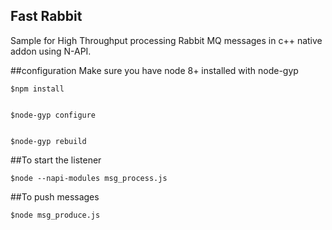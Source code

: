 ## Fast Rabbit

Sample for High Throughput processing Rabbit MQ messages in c++ native addon using N-API.



##configuration
Make sure you have node 8+ installed with node-gyp


    $npm install


    $node-gyp configure


    $node-gyp rebuild



##To start the listener 

    $node --napi-modules msg_process.js

##To push messages

    $node msg_produce.js


